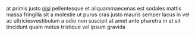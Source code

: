 at primis justo [nisi](generated_webpages/nequeinteger.md) pellentesque et
aliquammaecenas est sodales mattis massa fringilla sit a molestie ut purus cras
justo mauris semper lacus in vel ac ultriciesvestibulum a odio non suscipit at
amet ante pharetra in at sit tincidunt quam metus tristique vel ipsum gravida